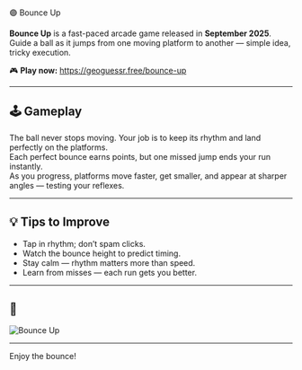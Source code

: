  🟣 Bounce Up

**Bounce Up** is a fast-paced arcade game released in **September 2025**.  
Guide a ball as it jumps from one moving platform to another — simple idea, tricky execution.

🎮 **Play now:** https://geoguessr.free/bounce-up

---

## 🕹️ Gameplay
The ball never stops moving. Your job is to keep its rhythm and land perfectly on the platforms.  
Each perfect bounce earns points, but one missed jump ends your run instantly.  
As you progress, platforms move faster, get smaller, and appear at sharper angles — testing your reflexes.

---

## 💡 Tips to Improve
- Tap in rhythm; don’t spam clicks.  
- Watch the bounce height to predict timing.  
- Stay calm — rhythm matters more than speed.  
- Learn from misses — each run gets you better.

---

## 📸 
![Bounce Up](https://github.com/user-attachments/assets/2c77cf7a-3510-48eb-8864-f1afaaa622cf)


---

Enjoy the bounce!
